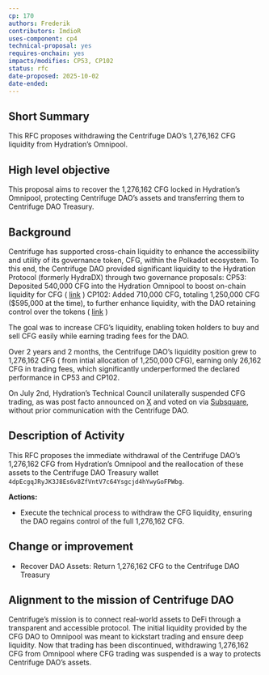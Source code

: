 ```yaml
---
cp: 170
authors: Frederik
contributors: ImdioR
uses-component: cp4
technical-proposal: yes
requires-onchain: yes
impacts/modifies: CP53, CP102
status: rfc
date-proposed: 2025-10-02
date-ended: 
---
```


## Short Summary 
This RFC proposes withdrawing the Centrifuge DAO’s 1,276,162 CFG liquidity from Hydration’s Omnipool.

## High level objective 
This proposal aims to recover the 1,276,162 CFG locked in Hydration’s Omnipool, protecting Centrifuge DAO’s assets and transferring them to Centrifuge DAO Treasury.

## Background 
Centrifuge has supported cross-chain liquidity to enhance the accessibility and utility of its governance token, CFG, within the Polkadot ecosystem. To this end, the Centrifuge DAO provided significant liquidity to the Hydration Protocol (formerly HydraDX) through two governance proposals:
CP53: Deposited 540,000 CFG into the Hydration Omnipool to boost on-chain liquidity for CFG ( [link](https://github.com/centrifuge/cps/blob/main/cps/CP53.md) )
CP102: Added 710,000 CFG, totaling 1,250,000 CFG ($595,000 at the time), to further enhance liquidity, with the DAO retaining control over the tokens ( [link](https://github.com/centrifuge/cps/blob/main/cps/CP102.md) )


The goal was to increase CFG’s liquidity, enabling token holders to buy and sell CFG easily while earning trading fees for the DAO. 

Over 2 years and 2 months, the Centrifuge DAO’s liquidity position grew to 1,276,162 CFG ( from intial allocation of 1,250,000 CFG), earning only 26,162 CFG in trading fees, which significantly underperformed the declared performance in CP53 and CP102.

On July 2nd, Hydration’s Technical Council unilaterally suspended CFG trading, as was post facto announced on [X](https://x.com/hydration_net/status/1940429154987471196) and voted on via [Subsquare](https://hydration.subsquare.io/techcomm/proposals/230), without prior communication with the Centrifuge DAO. 

## Description of Activity 

This RFC proposes the immediate withdrawal of the Centrifuge DAO’s 1,276,162 CFG from Hydration’s Omnipool and the reallocation of these assets to the Centrifuge DAO Treasury wallet `4dpEcgqJRyJK3J8Es6v8ZfVntV7c64Ysgcjd4hYwyGoFPWbg`. 

**Actions:**
- Execute the technical process to withdraw the CFG liquidity, ensuring the DAO regains control of the full 1,276,162 CFG.

## Change or improvement 
- Recover DAO Assets: Return 1,276,162 CFG to the Centrifuge DAO Treasury 


## Alignment to the mission of Centrifuge DAO 
Centrifuge’s mission is to connect real-world assets to DeFi through a transparent and accessible protocol. The initial liquidity provided by the CFG DAO to Omnipool was meant to kickstart trading and ensure deep liquidity. Now that trading has been discontinued, withdrawing 1,276,162 CFG from Omnipool where CFG trading was suspended is a way to protects Centrifuge DAO’s assets.
